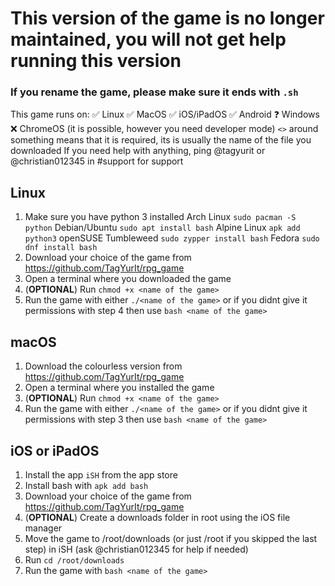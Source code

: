 # This version of the game is no longer maintained, you will not get help running this version

### If you rename the game, please make sure it ends with `.sh`
This game runs on:
✅ Linux
✅ MacOS
✅ iOS/iPadOS
✅ Android
❓ Windows
❌  ChromeOS (it is possible, however you need developer mode)
`<>` around something means that it is required, its is usually the name of the file you downloaded
If you need help with anything, ping @tagyurit or @christian012345 in #support for support

## Linux
1. Make sure you have python 3 installed
Arch Linux
`sudo pacman -S python`
Debian/Ubuntu
`sudo apt install bash`
Alpine Linux
`apk add python3`
openSUSE Tumbleweed
`sudo zypper install bash`
Fedora
`sudo dnf install bash`
3. Download your choice of the game from <https://github.com/TagYurIt/rpg_game>
4. Open a terminal where you downloaded the game
5. (**OPTIONAL**) Run `chmod +x <name of the game>`
6. Run the game with either `./<name of the game>` or if you didnt give it permissions with step 4 then use `bash <name of the game>`

## macOS
1. Download the colourless version from <https://github.com/TagYurIt/rpg_game>
2.  Open a terminal where you installed the game
3. (**OPTIONAL**) Run `chmod +x <name of the game>`
4. Run the game with either `./<name of the game>` or if you didnt give it permissions with step 3 then use `bash <name of the game>`

## iOS or iPadOS
1. Install the app `iSH` from the app store
2. Install bash with `apk add bash`
3. Download your choice of the game from <https://github.com/TagYurIt/rpg_game>
4. (**OPTIONAL**) Create a downloads folder in root using the iOS file manager
4. Move the game to /root/downloads (or just /root if you skipped the last step) in iSH (ask @christian012345 for help if needed)
5. Run `cd /root/downloads`
6. Run the game with `bash <name of the game>`
